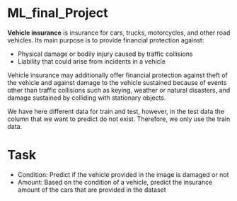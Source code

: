 # ML_final_Project

**Vehicle insurance** is insurance for cars, trucks, motorcycles, and other road vehicles. Its main purpose is to provide financial protection against:

* Physical damage or bodily injury caused by traffic collisions
* Liability that could arise from incidents in a vehicle

Vehicle insurance may additionally offer financial protection against theft of the vehicle and against damage to the vehicle sustained because of events other than traffic collisions such as keying, weather or natural disasters, and damage sustained by colliding with stationary objects.

We have here different data for train and test, however, in the test data the column that we want to predict do not exist. Therefore, we only use the train data.

# **Task**

* Condition: Predict if the vehicle provided in the image is damaged or not
* Amount: Based on the condition of a vehicle, predict the insurance amount of the cars that are provided in the dataset
